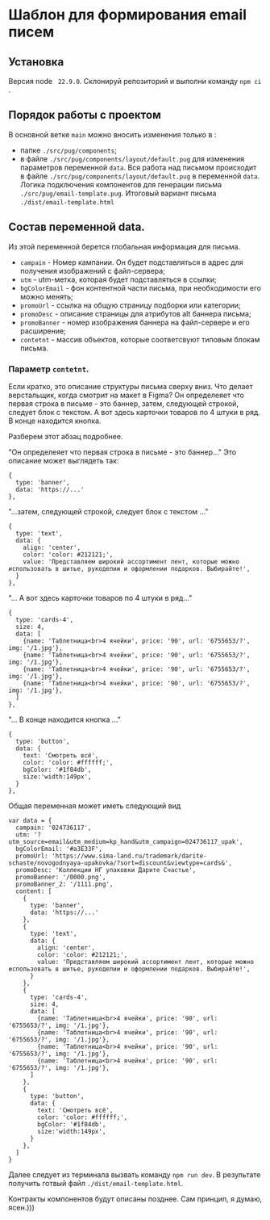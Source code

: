 # Шаблон для формирования email писем

## Установка

Версия node ` 22.9.0`. Склонируй репозиторий и выполни команду `npm ci `.

## Порядок работы с проектом

В основной ветке `main` можно вносить изменения только в :

- папке `./src/pug/components`;
- в файле `./src/pug/components/layout/default.pug` для изменения параметров переменной `data`.
  Вся работа над письмом происходит в файле `./src/pug/components/layout/default.pug` в переменной `data`.
  Логика подключения компонентов для генерации письма `./src/pug/email-template.pug`.
  Итоговый вариант письма `./dist/email-template.html`

## Состав переменной data.

Из этой переменной берется глобальная информация для письма.

- `campain` - Номер кампании. Он будет подставляться в адрес для получения изображений с файл-сервера;
- `utm` - utm-метка, которая будет подставляться в ссылки;
- `bgColorEmail` - фон контентной части письма, при необходимости его можно менять;
- `promoUrl` - ссылка на общую страницу подборки или категории;
- `promoDesc` - описание страницы для атрибутов alt баннера письма;
- `promoBanner` - номер изображения баннера на файл-сервере и его расширение;
- `contetnt` - массив объектов, которые соответсвуют типовым блокам письма.

### Параметр `contetnt`.

Если кратко, это описание структуры письма сверху вниз. Что делает верстальщик, когда смотрит на макет в Figma?
Он определеяет что первая строка в письме - это баннер, затем, следующей строкой, следует блок с текстом. А вот здесь
карточки товаров по 4 штуки в ряд. В конце находится кнопка.

Разберем этот абзац подробнее.

"Он определеяет что первая строка в письме - это баннер..." Это описание может выглядеть так:

```
{
  type: 'banner',
  data: 'https://...'
},
```

"...затем, следующей строкой, следует блок с текстом ..."

```
{
  type: 'text',
  data: {
    align: 'center',
    color: 'color: #212121;',
    value: 'Представляем широкий ассортимент лент, которые можно использовать в шитье, рукоделии и оформлении подарков. Выбирайте!',
  }
},
```

"... А вот здесь карточки товаров по 4 штуки в ряд..."

```
{
  type: 'cards-4',
  size: 4,
  data: [
    {name: 'Таблетница<br>4 ячейки', price: '90', url: '6755653/?', img: '/1.jpg'},
    {name: 'Таблетница<br>4 ячейки', price: '90', url: '6755653/?', img: '/1.jpg'},
    {name: 'Таблетница<br>4 ячейки', price: '90', url: '6755653/?', img: '/1.jpg'},
    {name: 'Таблетница<br>4 ячейки', price: '90', url: '6755653/?', img: '/1.jpg'},
  ]
},
```

"... В конце находится кнопка ..."

```
{
  type: 'button',
  data: {
    text: 'Смотреть всё',
    color: 'color: #ffffff;',
    bgColor: '#1f84db',
    size:'width:149px',
  }
},
```

Общая переменная может иметь следующий вид

```
var data = {
  campain: '024736117',
  utm: '?utm_source=email&utm_medium=kp_hand&utm_campaign=024736117_upak',
  bgColorEmail: '#a3E33F',
  promoUrl: 'https://www.sima-land.ru/trademark/darite-schaste/novogodnyaya-upakovka/?sort=discount&viewtype=cards&',
  promoDesc: 'Коллекции НГ упаковки Дарите Счастье',
  promoBanner: '/0000.png',
  promoBanner_2: '/1111.png',
  content: [
    {
      type: 'banner',
      data: 'https://...'
    },
    {
      type: 'text',
      data: {
        align: 'center',
        color: 'color: #212121;',
        value: 'Представляем широкий ассортимент лент, которые можно использовать в шитье, рукоделии и оформлении подарков. Выбирайте!',
      }
    },
    {
      type: 'cards-4',
      size: 4,
      data: [
        {name: 'Таблетница<br>4 ячейки', price: '90', url: '6755653/?', img: '/1.jpg'},
        {name: 'Таблетница<br>4 ячейки', price: '90', url: '6755653/?', img: '/1.jpg'},
        {name: 'Таблетница<br>4 ячейки', price: '90', url: '6755653/?', img: '/1.jpg'},
        {name: 'Таблетница<br>4 ячейки', price: '90', url: '6755653/?', img: '/1.jpg'},
      ]
    },
    {
      type: 'button',
      data: {
        text: 'Смотреть всё',
        color: 'color: #ffffff;',
        bgColor: '#1f84db',
        size:'width:149px',
      }
    },
  ]
}
```

Далее следует из терминала вызвать команду `npm run dev`. В результате получить готвый файл `./dist/email-template.html`.

Контракты компонентов будут описаны позднее. Сам принцип, я думаю, ясен.)))
